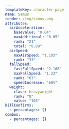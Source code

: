 ```yaml
---
templateKey: character-page
name: Samus
render: /img/samus.png
attributes:
  airAcceleration:
    baseValue: "0.04"
    maxAdditional: "0.05"
    rank: "21"
    total: "0.09"
  airSpeed:
    maxAirSpeed: "1.103"
    rank: "33"
  fallSpeed:
    fastFallSpeed: "2.168"
    maxFallSpeed: "1.33"
    rank: "63"
    speedIncrease: "60%"
  weight:
    class: heavyweight
    rank: "8"
    value: "108"
killConfirms:
  - percentages: {}
combos:
  - percentages: {}
---
```

